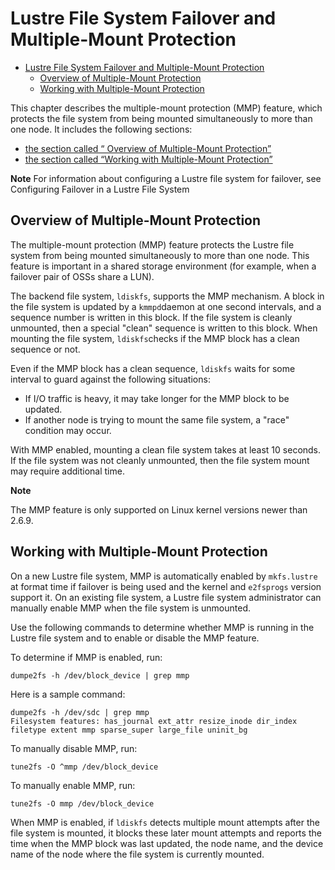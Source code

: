 # Lustre File System Failover and Multiple-Mount Protection

- [Lustre File System Failover and Multiple-Mount Protection](#lustre-file-system-failover-and-multiple-mount-protection)
  * [Overview of Multiple-Mount Protection](#overview-of-multiple-mount-protection)
  * [Working with Multiple-Mount Protection](#working-with-multiple-mount-protection)

This chapter describes the multiple-mount protection (MMP) feature, which protects the file system from being mounted simultaneously to more than one node. It includes the following sections:

- [the section called “ Overview of Multiple-Mount Protection”](#overview-of-multiple-mount-protection)
- [the section called “Working with Multiple-Mount Protection”](#working-with-multiple-mount-protection)

**Note**
For information about configuring a Lustre file system for failover, see Configuring Failover in a Lustre File System

## Overview of Multiple-Mount Protection

The multiple-mount protection (MMP) feature protects the Lustre file system from being mounted simultaneously to more than one node. This feature is important in a shared storage environment (for example, when a failover pair of OSSs share a LUN).

The backend file system, `ldiskfs`, supports the MMP mechanism. A block in the file system is updated by a `kmmpd`daemon at one second intervals, and a sequence number is written in this block. If the file system is cleanly unmounted, then a special "clean" sequence is written to this block. When mounting the file system, `ldiskfs`checks if the MMP block has a clean sequence or not.

Even if the MMP block has a clean sequence, `ldiskfs` waits for some interval to guard against the following situations:

- If I/O traffic is heavy, it may take longer for the MMP block to be updated.
- If another node is trying to mount the same file system, a "race" condition may occur.

With MMP enabled, mounting a clean file system takes at least 10 seconds. If the file system was not cleanly unmounted, then the file system mount may require additional time.

**Note**

The MMP feature is only supported on Linux kernel versions newer than 2.6.9.

## Working with Multiple-Mount Protection

On a new Lustre file system, MMP is automatically enabled by `mkfs.lustre` at format time if failover is being used and the kernel and `e2fsprogs` version support it. On an existing file system, a Lustre file system administrator can manually enable MMP when the file system is unmounted.

Use the following commands to determine whether MMP is running in the Lustre file system and to enable or disable the MMP feature.

To determine if MMP is enabled, run:

```
dumpe2fs -h /dev/block_device | grep mmp
```

Here is a sample command:

```
dumpe2fs -h /dev/sdc | grep mmp 
Filesystem features: has_journal ext_attr resize_inode dir_index 
filetype extent mmp sparse_super large_file uninit_bg
```

To manually disable MMP, run:

```
tune2fs -O ^mmp /dev/block_device
```

To manually enable MMP, run:

```
tune2fs -O mmp /dev/block_device
```

When MMP is enabled, if `ldiskfs` detects multiple mount attempts after the file system is mounted, it blocks these later mount attempts and reports the time when the MMP block was last updated, the node name, and the device name of the node where the file system is currently mounted.
